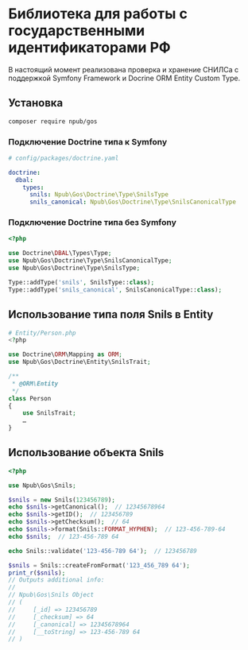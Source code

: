 # Библиотека для работы с государственными идентификаторами РФ
В настоящий момент реализована проверка и хранение СНИЛСа с поддержкой Symfony Framework и Docrine ORM Entity Custom Type.

## Установка
```bash
composer require npub/gos
```

### Подключение Doctrine типа к Symfony

```yaml
# config/packages/doctrine.yaml

doctrine:
  dbal:
    types:
      snils: Npub\Gos\Doctrine\Type\SnilsType
      snils_canonical: Npub\Gos\Doctrine\Type\SnilsCanonicalType
```

### Подключение Doctrine типа без Symfony
```php
<?php

use Doctrine\DBAL\Types\Type;
use Npub\Gos\Doctrine\Type\SnilsCanonicalType;
use Npub\Gos\Doctrine\Type\SnilsType;

Type::addType('snils', SnilsType::class);
Type::addType('snils_canonical', SnilsCanonicalType::class);

```

## Использование типа поля Snils в Entity
```php
# Entity/Person.php
<?php

use Doctrine\ORM\Mapping as ORM;
use Npub\Gos\Doctrine\Entity\SnilsTrait;

/**
 * @ORM\Entity
 */
class Person
{
    use SnilsTrait;
    …
}
```

## Использование объекта Snils
```php
<?php

use Npub\Gos\Snils;

$snils = new Snils(123456789);
echo $snils->getCanonical();  // 12345678964
echo $snils->getID();  // 123456789
echo $snils->getChecksum();  // 64
echo $snils->format(Snils::FORMAT_HYPHEN);  // 123-456-789-64
echo $snils;  // 123-456-789 64

echo Snils::validate('123-456-789 64');  // 123456789

$snils = Snils::createFromFormat('123_456_789 64');
print_r($snils);
// Outputs additional info:
//
// Npub\Gos\Snils Object
// (
//     [_id] => 123456789
//     [_checksum] => 64
//     [_canonical] => 12345678964
//     [__toString] => 123-456-789 64
// )
```
